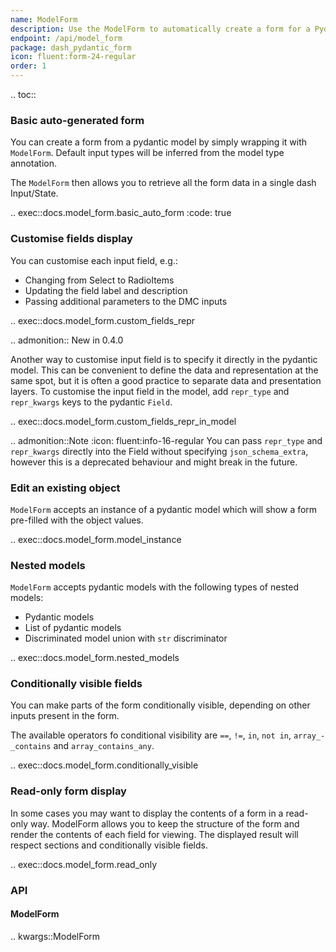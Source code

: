 ```yaml
---
name: ModelForm
description: Use the ModelForm to automatically create a form for a Pydantic model.
endpoint: /api/model_form
package: dash_pydantic_form
icon: fluent:form-24-regular
order: 1
---
```


.. toc::

### Basic auto-generated form

You can create a form from a pydantic model by simply wrapping it with `ModelForm`.
Default input types will be inferred from the model type annotation.

The `ModelForm` then allows you to retrieve all the form data in a single dash Input/State.

.. exec::docs.model_form.basic_auto_form
    :code: true


### Customise fields display

You can customise each input field, e.g.:
* Changing from Select to RadioItems
* Updating the field label and description
* Passing additional parameters to the DMC inputs

.. exec::docs.model_form.custom_fields_repr

.. admonition::
    New in 0.4.0

Another way to customise input field is to specify it directly in the pydantic model.
This can be convenient to define the data and representation at the same spot,
but it is often a good practice to separate data and presentation layers.
To customise the input field in the model, add `repr_type` and `repr_kwargs` keys to the pydantic `Field`.

.. exec::docs.model_form.custom_fields_repr_in_model

.. admonition::Note
    :icon: fluent:info-16-regular
    You can pass `repr_type` and `repr_kwargs` directly into the Field without specifying `json_schema_extra`,
    however this is a deprecated behaviour and might break in the future.

### Edit an existing object

`ModelForm` accepts an instance of a pydantic model which will show a form pre-filled with the object values.

.. exec::docs.model_form.model_instance

### Nested models

`ModelForm` accepts pydantic models with the following types of nested models:
* Pydantic models
* List of pydantic models
* Discriminated model union with `str` discriminator

.. exec::docs.model_form.nested_models

### Conditionally visible fields

You can make parts of the form conditionally visible, depending on other inputs present in the form.

The available operators fo conditional visibility are `==`, `!=`, `in`, `not in`, `array_-_contains` and `array_contains_any`.

.. exec::docs.model_form.conditionally_visible

### Read-only form display

In some cases you may want to display the contents of a form in a read-only way.
ModelForm allows you to keep the structure of the form and render the contents of each field for viewing.
The displayed result will respect sections and conditionally visible fields.

.. exec::docs.model_form.read_only

### API

#### ModelForm

.. kwargs::ModelForm
